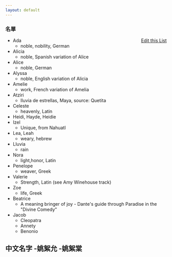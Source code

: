 ```yaml
---
layout: default
---
```


<h3>
<a id="a-list-of-names" class="anchor" href="#a-list-of-names" aria-hidden="true"><span class="octicon octicon-link"></span></a>名單</h3>
<a href="https://github.com/Strangehill/names/edit/gh-pages/index.md" style="float:right;">Edit this List</a>


- Ada
  - noble, nobility, German
- Alicia
  - noble, Spanish variation of Alice
- Alice
  - noble, German
- Alyssa
  - noble, English variation of Alicia
- Amelie
  - work, French variation of Amelia
- Atziri
  - lluvia de estrellas, Maya, source: Quetita
- Celeste
  - heavenly, Latin
- Heidi, Hayde, Heidie
- Izel
  - Unique, from Nahuatl
- Lea, Leah
  - weary, hebrew
- Lluvia
  - rain
- Nora
  - light,honor, Latin
- Penelope
  - weaver, Greek
- Valerie 
  - Strength, Latin (see Amy Winehouse track)
- Zoe
  - life, Greek
- Beatrice
  - A meaning bringer of joy - Dante's guide through Paradise in the "Divine Comedy"
- Jacob
  - Cleopatra
  - Annety
  - Benonio


中文名字
-姚絮允
-姚絮棠
-
